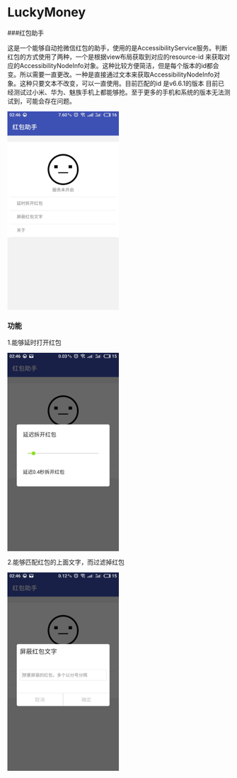 # LuckyMoney
###红包助手

​	这是一个能够自动抢微信红包的助手，使用的是AccessibilityService服务。判断红包的方式使用了两种，一个是根据view布局获取到对应的resource-id 来获取对应的AccessibilityNodeInfo对象。这种比较方便简洁，但是每个版本的id都会变。所以需要一直更改。一种是直接通过文本来获取AccessibilityNodeInfo对象。这种只要文本不改变，可以一直使用。目前匹配的id 是v6.6.1的版本 目前已经测试过小米、华为、魅族手机上都能够抢。至于更多的手机和系统的版本无法测试到，可能会存在问题。

<img src="screenshots/S80204-024638.jpg" width="50%" align=center>

### 功能

1.能够延时打开红包 

<img src="screenshots/S80204-024648.jpg" width="50%" align=center>

2.能够匹配红包的上面文字，而过滤掉红包

<img src="screenshots/S80204-024655.jpg" width="50%" align=center>
